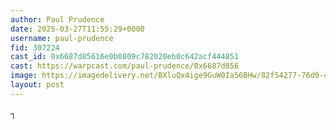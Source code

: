 ```yaml
---
author: Paul Prudence
date: 2025-03-27T11:55:29+0000
username: paul-prudence
fid: 307224
cast_id: 0x6687d85616e0b0809c782020eb0c642acf444851
cast: https://warpcast.com/paul-prudence/0x6687d856
image: https://imagedelivery.net/BXluQx4ige9GuW0Ia56BHw/82f54277-76d0-4c3d-6bb1-5b25a4052d00/original
layout: post
---
```

┐  

<img src='https://imagedelivery.net/BXluQx4ige9GuW0Ia56BHw/82f54277-76d0-4c3d-6bb1-5b25a4052d00/original' alt='' referrerpolicy='no-referrer'/>